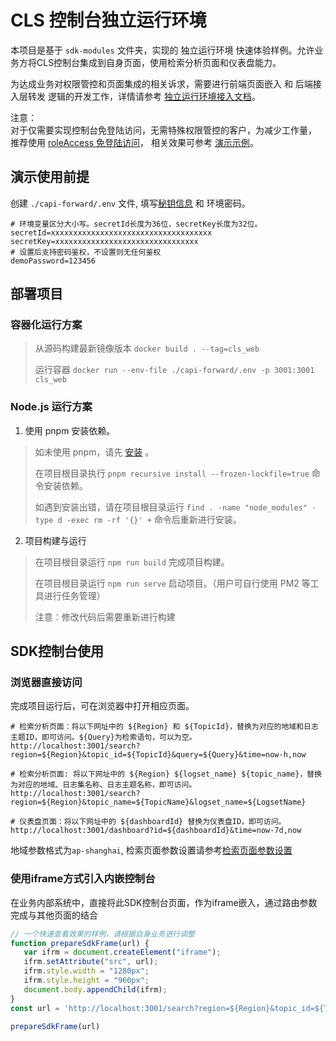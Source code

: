 # CLS 控制台独立运行环境

本项目是基于 `sdk-modules` 文件夹，实现的 独立运行环境 快速体验样例。允许业务方将CLS控制台集成到自身页面，使用检索分析页面和仪表盘能力。

为达成业务对权限管控和页面集成的相关诉求，需要进行前端页面嵌入 和 后端接入层转发 逻辑的开发工作，详情请参考 [独立运行环境接入文档](https://github.com/TencentCloud/cls-console-sdk/blob/main/sdk-modules/ReadMe.md)。



注意：<br />
对于仅需要实现控制台免登陆访问，无需特殊权限管控的客户，为减少工作量，
推荐使用 [roleAccess 免登陆访问](https://cloud.tencent.com/document/product/614/45742)，
相关效果可参考 [演示示例](https://github.com/TencentCloud/cls-iframe-demo)。

## 演示使用前提

创建 `./capi-forward/.env` 文件, 填写[秘钥信息](https://console.cloud.tencent.com/cam/capi) 和 环境密码。
```dotenv
# 环境变量区分大小写。secretId长度为36位，secretKey长度为32位。
secretId=xxxxxxxxxxxxxxxxxxxxxxxxxxxxxxxxxxxx
secretKey=xxxxxxxxxxxxxxxxxxxxxxxxxxxxxxxx
# 设置后支持密码鉴权，不设置则无任何鉴权
demoPassword=123456
```

## 部署项目
### 容器化运行方案
> 从源码构建最新镜像版本 
> `docker build . --tag=cls_web`
> 
> 运行容器
> `docker run --env-file ./capi-forward/.env -p 3001:3001 cls_web`


### Node.js 运行方案
1. 使用 pnpm 安装依赖。
> 如未使用 pnpm，请先 [安装](https://pnpm.io/zh/installation) 。
>
> 在项目根目录执行 `pnpm recursive install --frozen-lockfile=true` 命令安装依赖。
> 
> 如遇到安装出错，请在项目根目录运行 `find . -name "node_modules" -type d -exec rm -rf '{}' +` 命令后重新进行安装。 

2. 项目构建与运行
> 在项目根目录运行 `npm run build` 完成项目构建。
>
> 在项目根目录运行 `npm run serve` 启动项目。（用户可自行使用 PM2 等工具进行任务管理）
>
> 注意：修改代码后需要重新进行构建


## SDK控制台使用
### 浏览器直接访问
完成项目运行后，可在浏览器中打开相应页面。

```url
# 检索分析页面：将以下网址中的 ${Region} 和 ${TopicId}，替换为对应的地域和日志主题ID，即可访问。${Query}为检索语句，可以为空。
http://localhost:3001/search?region=${Region}&topic_id=${TopicId}&query=${Query}&time=now-h,now

# 检索分析页面: 将以下网址中的 ${Region} ${logset_name} ${topic_name}，替换为对应的地域、日志集名称、日志主题名称，即可访问。
http://localhost:3001/search?region=${Region}&topic_name=${TopicName}&logset_name=${LogsetName}

# 仪表盘页面：将以下网址中的 ${dashboardId} 替换为仪表盘ID，即可访问。
http://localhost:3001/dashboard?id=${dashboardId}&time=now-7d,now
```
地域参数格式为`ap-shanghai`, 检索页面参数设置请参考[检索页面参数设置](https://cloud.tencent.com/document/product/614/39331)


### 使用iframe方式引入内嵌控制台
在业务内部系统中，直接将此SDK控制台页面，作为iframe嵌入，通过路由参数完成与其他页面的结合
```typescript
// 一个快速查看效果的样例，请根据自身业务进行调整
function prepareSdkFrame(url) {
   var ifrm = document.createElement("iframe");
   ifrm.setAttribute("src", url);
   ifrm.style.width = "1280px";
   ifrm.style.height = "960px";
   document.body.appendChild(ifrm);
}
const url = 'http://localhost:3001/search?region=${Region}&topic_id=${TopicId}&query=${Query}&time=now-h,now'

prepareSdkFrame(url)
```
